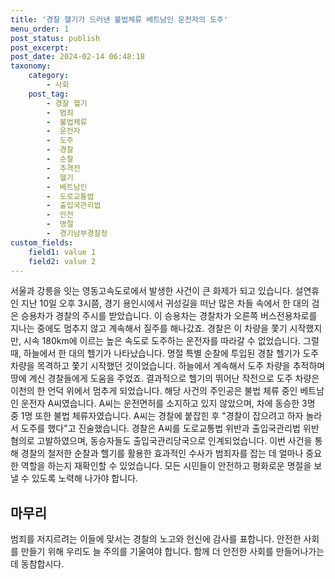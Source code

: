 ```yaml
---
title: '경찰 헬기가 드러낸 불법체류 베트남인 운전자의 도주'
menu_order: 1
post_status: publish
post_excerpt: 
post_date: 2024-02-14 06:48:18
taxonomy:
    category:
        - 사회
    post_tag:
        - 경찰 헬기
        -  범죄
        -  불법체류
        -  운전자
        -  도주
        -  경찰
        -  순찰
        -  추격전
        -  헬기
        -  베트남인
        -  도로교통법
        -  출입국관리법
        -  안전
        -  명절
        -  경기남부경찰청
custom_fields:
    field1: value 1
    field2: value 2
---
```


서울과 강릉을 잇는 영동고속도로에서 발생한 사건이 큰 화제가 되고 있습니다. 설연휴인 지난 10일 오후 3시쯤, 경기 용인시에서 귀성길을 떠난 많은 차들 속에서 한 대의 검은 승용차가 경찰의 주시를 받았습니다. 이 승용차는 경찰차가 오른쪽 버스전용차로를 지나는 중에도 멈추지 않고 계속해서 질주를 해나갔죠. 경찰은 이 차량을 쫓기 시작했지만, 시속 180km에 이르는 높은 속도로 도주하는 운전자를 따라갈 수 없었습니다. 
그럴 때, 하늘에서 한 대의 헬기가 나타났습니다. 명절 특별 순찰에 투입된 경찰 헬기가 도주 차량을 목격하고 쫓기 시작했던 것이었습니다. 하늘에서 계속해서 도주 차량을 추적하며 땅에 계신 경찰들에게 도움을 주었죠. 결과적으로 헬기의 뛰어난 작전으로 도주 차량은 이천의 한 언덕 위에서 멈추게 되었습니다. 
해당 사건의 주인공은 불법 체류 중인 베트남인 운전자 A씨였습니다. A씨는 운전면허를 소지하고 있지 않았으며, 차에 동승한 3명 중 1명 또한 불법 체류자였습니다. A씨는 경찰에 붙잡힌 후 "경찰이 잡으려고 하자 놀라서 도주를 했다"고 진술했습니다. 경찰은 A씨를 도로교통법 위반과 출입국관리법 위반 혐의로 고발하였으며, 동승자들도 출입국관리당국으로 인계되었습니다.
이번 사건을 통해 경찰의 철저한 순찰과 헬기를 활용한 효과적인 수사가 범죄자를 잡는 데 얼마나 중요한 역할을 하는지 재확인할 수 있었습니다. 모든 시민들이 안전하고 평화로운 명절을 보낼 수 있도록 노력해 나가야 합니다.
## 마무리
범죄를 저지르려는 이들에 맞서는 경찰의 노고와 헌신에 감사를 표합니다. 안전한 사회를 만들기 위해 우리도 늘 주의를 기울여야 합니다. 함께 더 안전한 사회를 만들어나가는 데 동참합시다.
